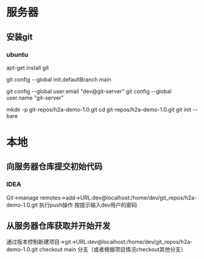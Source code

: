 # 服务器

## 安装git

### ubuntu

apt-get install git

git config --global init.defaultBranch main

git config --global user.email "dev@git-server"
git config --global user.name "git-server"

mkdir -p git-repos/h2a-demo-1.0.git
cd git-repos/h2a-demo-1.0.git
git init --bare


# 本地
## 向服务器仓库提交初始代码
### IDEA
Git->manage remotes->add->URL:dev@localhost:/home/dev/git_repos/h2a-demo-1.0.git
执行push操作
按提示输入dev用户的密码

## 从服务器仓库获取并开始开发
通过版本控制新建项目->git->URL:dev@localhost:/home/dev/git_repos/h2a-demo-1.0.git
checkout main 分支（或者根据项目情况checkout其他分支）

